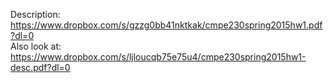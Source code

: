 Description: https://www.dropbox.com/s/gzzg0bb41nktkak/cmpe230spring2015hw1.pdf?dl=0  
Also look at: https://www.dropbox.com/s/ljloucqb75e75u4/cmpe230spring2015hw1-desc.pdf?dl=0
